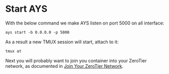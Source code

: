 # Start AYS

With the below command we make AYS listen on port 5000 on all interface:
```shell
ays start -b 0.0.0.0 -p 5000
```

As a result a new TMUX session will start, attach to it:
```shell
tmux at
```

Next you will probably want to join you container into your ZeroTier network, as documented in [Join Your ZeroTier Network](zt.md).
